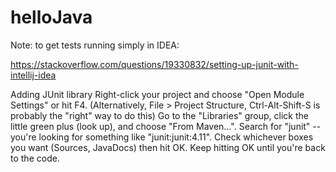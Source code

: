 # helloJava

Note: to get tests running simply in IDEA:

https://stackoverflow.com/questions/19330832/setting-up-junit-with-intellij-idea

Adding JUnit library
Right-click your project and choose "Open Module Settings" or hit F4. (Alternatively, File > Project Structure, Ctrl-Alt-Shift-S is probably the "right" way to do this)
Go to the "Libraries" group, click the little green plus (look up), and choose "From Maven...".
Search for "junit" -- you're looking for something like "junit:junit:4.11".
Check whichever boxes you want (Sources, JavaDocs) then hit OK.
Keep hitting OK until you're back to the code.